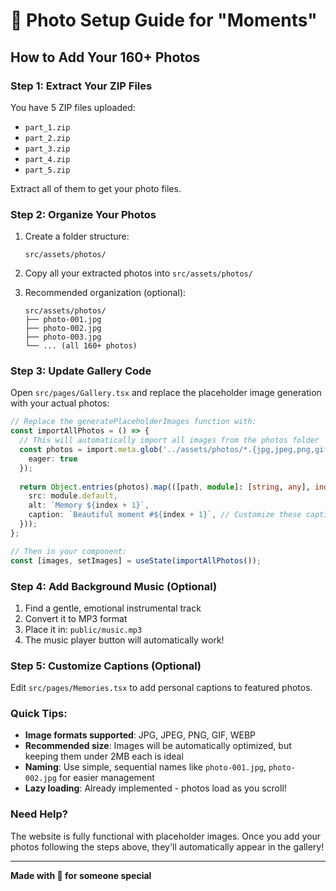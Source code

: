 # 📸 Photo Setup Guide for "Moments"

## How to Add Your 160+ Photos

### Step 1: Extract Your ZIP Files

You have 5 ZIP files uploaded:
- `part_1.zip`
- `part_2.zip`
- `part_3.zip`
- `part_4.zip`
- `part_5.zip`

Extract all of them to get your photo files.

### Step 2: Organize Your Photos

1. Create a folder structure:
   ```
   src/assets/photos/
   ```

2. Copy all your extracted photos into `src/assets/photos/`

3. Recommended organization (optional):
   ```
   src/assets/photos/
   ├── photo-001.jpg
   ├── photo-002.jpg
   ├── photo-003.jpg
   └── ... (all 160+ photos)
   ```

### Step 3: Update Gallery Code

Open `src/pages/Gallery.tsx` and replace the placeholder image generation with your actual photos:

```typescript
// Replace the generatePlaceholderImages function with:
const importAllPhotos = () => {
  // This will automatically import all images from the photos folder
  const photos = import.meta.glob('../assets/photos/*.{jpg,jpeg,png,gif,webp}', { 
    eager: true 
  });
  
  return Object.entries(photos).map(([path, module]: [string, any], index) => ({
    src: module.default,
    alt: `Memory ${index + 1}`,
    caption: `Beautiful moment #${index + 1}`, // Customize these captions!
  }));
};

// Then in your component:
const [images, setImages] = useState(importAllPhotos());
```

### Step 4: Add Background Music (Optional)

1. Find a gentle, emotional instrumental track
2. Convert it to MP3 format
3. Place it in: `public/music.mp3`
4. The music player button will automatically work!

### Step 5: Customize Captions (Optional)

Edit `src/pages/Memories.tsx` to add personal captions to featured photos.

### Quick Tips:

- **Image formats supported**: JPG, JPEG, PNG, GIF, WEBP
- **Recommended size**: Images will be automatically optimized, but keeping them under 2MB each is ideal
- **Naming**: Use simple, sequential names like `photo-001.jpg`, `photo-002.jpg` for easier management
- **Lazy loading**: Already implemented - photos load as you scroll!

### Need Help?

The website is fully functional with placeholder images. Once you add your photos following the steps above, they'll automatically appear in the gallery!

---

**Made with 💖 for someone special**
